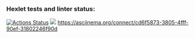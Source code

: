 ### Hexlet tests and linter status:
[![Actions Status](https://github.com/izumitsu/frontend-project-44/workflows/hexlet-check/badge.svg)](https://github.com/izumitsu/frontend-project-44/actions)
<a href="https://codeclimate.com/github/izumitsu/frontend-project-44/maintainability"><img src="https://api.codeclimate.com/v1/badges/1d5ab9777467f3699e2a/maintainability" /></a> 
https://asciinema.org/connect/cd6f5873-3805-4fff-90ef-31802246f90d